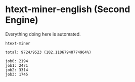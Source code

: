 # htext-miner-english (Second Engine)

Everything doing here is automated.

```
htext-miner

total: 9724/9523 (102.11067940774964%)

job0: 2194
job1: 2471
job2: 3314
job3: 1745
```